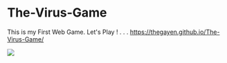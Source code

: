 # The-Virus-Game
This is my First Web Game. Let's Play ! . . .
https://thegayen.github.io/The-Virus-Game/



![](help.JPG)
